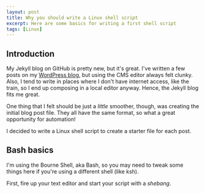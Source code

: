 ```yaml
---
layout: post
title: Why you should write a Linux shell script
excerpt: Here are some basics for writing a first shell script
tags: [Linux]
---
```


## Introduction

My Jekyll blog on GitHub is pretty new, but it's great.  I've written a few posts on my [WordPress blog](http://stonetelescope.wordpress.com), but using the CMS editor always felt clunky.  Also, I tend to write in places where I don't have internet access, like the train, so I end up composing in a local editor anyway.  Hence, the Jekyll blog fits me great.

One thing that I felt should be just a *little* smoother, though, was creating the initial blog post file.  They all have the same format, so what a great opportunity for automation!

I decided to write a Linux shell script to create a starter file for each post.

## Bash basics

I'm using the Bourne Shell, aka Bash, so you may need to tweak some things here if you're using a different shell (like ksh).

First, fire up your text editor and start your script with a *shebang*.  
